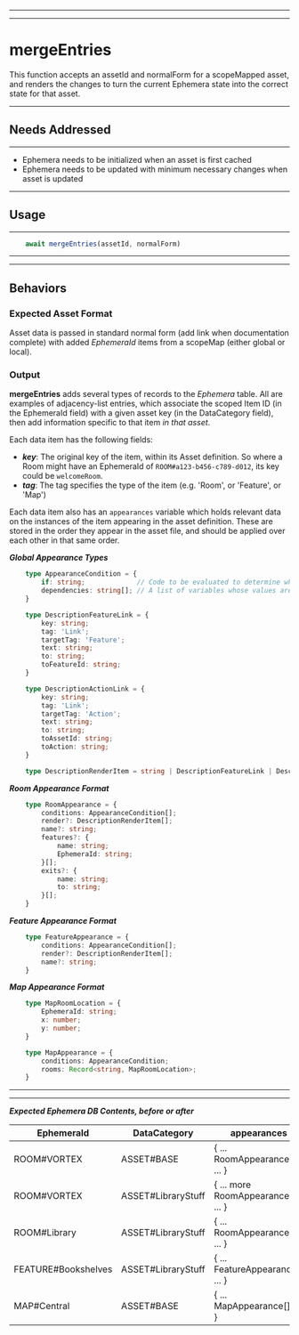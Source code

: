 
---
---

# mergeEntries
This function accepts an assetId and normalForm for a scopeMapped asset, and renders
the changes to turn the current Ephemera state into the correct state for that
asset.

---

## Needs Addressed

---

- Ephemera needs to be initialized when an asset is first cached
- Ephemera needs to be updated with minimum necessary changes when asset is updated

---

## Usage

---

```js
    await mergeEntries(assetId, normalForm)
```

---
---

## Behaviors

### Expected Asset Format
Asset data is passed in standard normal form (add link when documentation complete) with added *EphemeraId* items from a scopeMap (either global or local).

### Output

**mergeEntries** adds several types of records to the *Ephemera* table.  All are examples of adjacency-list entries,
which associate the scoped Item ID (in the EphemeraId field) with a given asset key (in the DataCategory field),
then add information specific to that item *in that asset*.

Each data item has the following fields:

- ***key***: The original key of the item, within its Asset definition.  So where a Room might have an EphemeraId of `ROOM#a123-b456-c789-d012`, its key could be `welcomeRoom`.
- ***tag***:  The tag specifies the type of the item (e.g. 'Room', or 'Feature', or 'Map')

Each data item also has an `appearances` variable which holds relevant data on the instances of the item appearing
in the asset definition.  These are stored in the order they appear in the asset file, and should be applied over
each other in that same order.

***Global Appearance Types***

```ts
    type AppearanceCondition = {
        if: string;             // Code to be evaluated to determine whether this Appearance is active
        dependencies: string[]; // A list of variables whose values are used in this code
    }

    type DescriptionFeatureLink = {
        key: string;
        tag: 'Link';
        targetTag: 'Feature';
        text: string;
        to: string;
        toFeatureId: string;
    }

    type DescriptionActionLink = {
        key: string;
        tag: 'Link';
        targetTag: 'Action';
        text: string;
        to: string;
        toAssetId: string;
        toAction: string;
    }

    type DescriptionRenderItem = string | DescriptionFeatureLink | DescriptionActionLink
```

***Room Appearance Format***

```ts
    type RoomAppearance = {
        conditions: AppearanceCondition[];
        render?: DescriptionRenderItem[];
        name?: string;
        features?: {
            name: string;
            EphemeraId: string;
        }[];
        exits?: {
            name: string;
            to: string;
        }[];
    }
```

***Feature Appearance Format***

```ts
    type FeatureAppearance = {
        conditions: AppearanceCondition[];
        render?: DescriptionRenderItem[];
        name?: string;
    }
```

***Map Appearance Format***

```ts
    type MapRoomLocation = {
        EphemeraId: string;
        x: number;
        y: number;
    }

    type MapAppearance = {
        conditions: AppearanceCondition;
        rooms: Record<string, MapRoomLocation>;
    }
```

---
---

***Expected Ephemera DB Contents, before or after***

| EphemeraId | DataCategory | appearances |
| --- | --- | --- |
| ROOM#VORTEX | ASSET#BASE | { ... RoomAppearance[] ... } |
| ROOM#VORTEX | ASSET#LibraryStuff | { ... more RoomAppearance[] ... } |
| ROOM#Library | ASSET#LibraryStuff | { ... RoomAppearance[] ... } |
| FEATURE#Bookshelves | ASSET#LibraryStuff | { ... FeatureAppearance[] ... } |
| MAP#Central | ASSET#BASE | { ... MapAppearance[] ... }